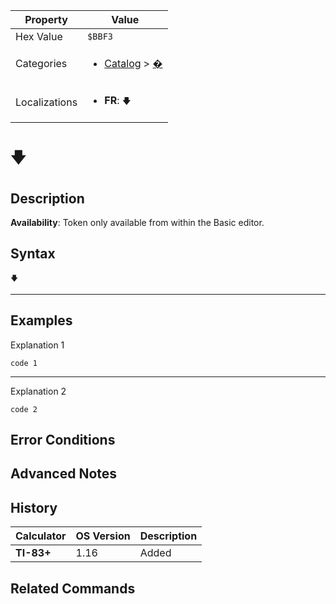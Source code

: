 | Property      | Value |
|---------------|-------|
| Hex Value     | `$BBF3`|
| Categories    | <ul><li>[Catalog](../categories/Catalog.md) > [�](../categories/Catalog.md#�)</li></ul> |
| Localizations | <ul><li><b>FR</b>: `🡇`</li></ul> |

# `🡇`

## Description



<b>Availability</b>: Token only available from within the Basic editor.

## Syntax
`🡇`

<hr>

## Examples

Explanation 1
```ti-basic
code 1
```
---
Explanation 2
```ti-basic
code 2
```

## Error Conditions


## Advanced Notes


## History
| Calculator | OS Version | Description |
|------------|------------|-------------|
| <b>TI-83+</b> | 1.16 | Added

## Related Commands

    
